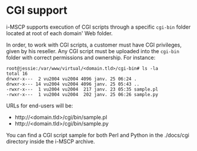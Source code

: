 # CGI support

i-MSCP supports execution of CGI scripts through a specific `cgi-bin` folder located at root of each domain' Web folder.

In order, to work with CGI scripts, a customer must have CGI privileges, given by his reseller. Any CGI script must be
uploaded into the `cgi-bin` folder with correct permissions and ownership. For instance:

```
root@jessie:/var/www/virtual/<domain.tld>/cgi-bin# ls -la
total 16
drwxr-x---  2 vu2004 vu2004 4096 janv. 25 06:24 .
drwxr-x--- 14 vu2004 vu2004 4096 janv. 25 05:43 ..
-rwxr-x---  1 vu2004 vu2004  217 janv. 23 05:35 sample.pl
-rwxr-x---  1 vu2004 vu2004  202 janv. 25 06:26 sample.py
```

URLs for end-users will be:

- http://<domain.tld>/cgi/bin/sample.pl
- http://<domain.tld>/cgi/bin/sample.py

You can find a CGI script sample for both Perl and Python in the ./docs/cgi directory inside the i-MSCP archive.
